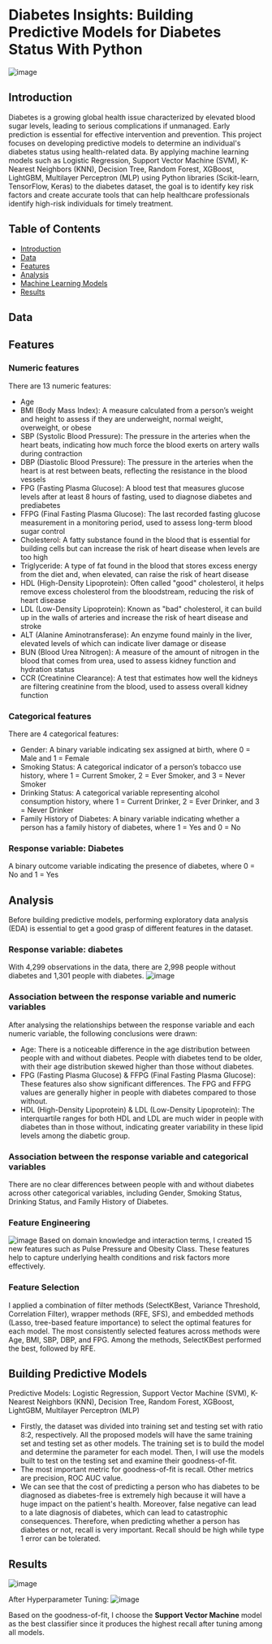 # Diabetes Insights: Building Predictive Models for Diabetes Status With Python

![image](https://github.com/user-attachments/assets/5e774aa4-2c9f-4e89-9eb4-29bfaf91fa0c)


## Introduction
Diabetes is a growing global health issue characterized by elevated blood sugar levels, leading to serious complications if unmanaged. Early prediction is essential for effective intervention and prevention. This project focuses on developing predictive models to determine an individual's diabetes status using health-related data. By applying machine learning models such as Logistic Regression, Support Vector Machine (SVM), K-Nearest Neighbors (KNN), Decision Tree, Random Forest, XGBoost, LightGBM, Multilayer Perceptron (MLP) using Python libraries (Scikit-learn, TensorFlow, Keras) to the diabetes dataset, the goal is to identify key risk factors and create accurate tools that can help healthcare professionals identify high-risk individuals for timely treatment.

## Table of Contents
- [Introduction](#introduction)
- [Data](#data)
- [Features](#features)
- [Analysis](#analysis)
- [Machine Learning Models](#machine-learning-models)
- [Results](#results)

## Data

## Features
### Numeric features
There are 13 numeric features:
- Age
- BMI (Body Mass Index): A measure calculated from a person’s weight and height to assess if they are underweight, normal weight, overweight, or obese
- SBP (Systolic Blood Pressure): The pressure in the arteries when the heart beats, indicating how much force the blood exerts on artery walls during contraction
- DBP (Diastolic Blood Pressure): The pressure in the arteries when the heart is at rest between beats, reflecting the resistance in the blood vessels
- FPG (Fasting Plasma Glucose): A blood test that measures glucose levels after at least 8 hours of fasting, used to diagnose diabetes and prediabetes
- FFPG (Final Fasting Plasma Glucose): The last recorded fasting glucose measurement in a monitoring period, used to assess long-term blood sugar control
- Cholesterol: A fatty substance found in the blood that is essential for building cells but can increase the risk of heart disease when levels are too high
- Triglyceride: A type of fat found in the blood that stores excess energy from the diet and, when elevated, can raise the risk of heart disease
- HDL (High-Density Lipoprotein): Often called "good" cholesterol, it helps remove excess cholesterol from the bloodstream, reducing the risk of heart disease
- LDL (Low-Density Lipoprotein): Known as "bad" cholesterol, it can build up in the walls of arteries and increase the risk of heart disease and stroke
- ALT (Alanine Aminotransferase): An enzyme found mainly in the liver, elevated levels of which can indicate liver damage or disease
- BUN (Blood Urea Nitrogen): A measure of the amount of nitrogen in the blood that comes from urea, used to assess kidney function and hydration status
- CCR (Creatinine Clearance): A test that estimates how well the kidneys are filtering creatinine from the blood, used to assess overall kidney function

### Categorical features
There are 4 categorical features:
- Gender: A binary variable indicating sex assigned at birth, where 0 = Male and 1 = Female
- Smoking Status: A categorical indicator of a person’s tobacco use history, where 1 = Current Smoker, 2 = Ever Smoker, and 3 = Never Smoker
- Drinking Status: A categorical variable representing alcohol consumption history, where 1 = Current Drinker, 2 = Ever Drinker, and 3 = Never Drinker
- Family History of Diabetes: A binary variable indicating whether a person has a family history of diabetes, where 1 = Yes and 0 = No

### Response variable: Diabetes
A binary outcome variable indicating the presence of diabetes, where 0 = No and 1 = Yes


## Analysis
Before building predictive models, performing exploratory data analysis (EDA) is essential to get a good grasp of different features in the dataset.

### Response variable: diabetes
With 4,299 observations in the data, there are 2,998 people without diabetes and 1,301 people with diabetes.
![image](https://github.com/alicelinh/diabetes-prediction/blob/main/diabetes%20distribution.png?raw=true)

### Association between the response variable and numeric variables
After analysing the relationships between the response variable and each numeric variable, the following conclusions were drawn:
- Age: There is a noticeable difference in the age distribution between people with and without diabetes. People with diabetes tend to be older, with their age distribution skewed higher than those without diabetes.
- FPG (Fasting Plasma Glucose) & FFPG (Final Fasting Plasma Glucose): These features also show significant differences. The FPG and FFPG values are generally higher in people with diabetes compared to those without.
- HDL (High-Density Lipoprotein) & LDL (Low-Density Lipoprotein): The interquartile ranges for both HDL and LDL are much wider in people with diabetes than in those without, indicating greater variability in these lipid levels among the diabetic group.

### Association between the response variable and categorical variables
There are no clear differences between people with and without diabetes across other categorical variables, including Gender, Smoking Status, Drinking Status, and Family History of Diabetes.

### Feature Engineering
![image](https://github.com/alicelinh/diabetes-prediction/blob/main/Screenshot%202025-08-04%20234729.png?raw=true)
Based on domain knowledge and interaction terms, I created 15 new features such as Pulse Pressure and Obesity Class. These features help to capture underlying health conditions and risk factors more effectively.

### Feature Selection
I applied a combination of filter methods (SelectKBest, Variance Threshold, Correlation Filter), wrapper methods (RFE, SFS), and embedded methods (Lasso, tree-based feature importance) to select the optimal features for each model. The most consistently selected features across methods were Age, BMI, SBP, DBP, and FPG. Among the methods, SelectKBest performed the best, followed by RFE.


## Building Predictive Models
Predictive Models: Logistic Regression, Support Vector Machine (SVM), K-Nearest Neighbors (KNN), Decision Tree, Random Forest, XGBoost, LightGBM, Multilayer Perceptron (MLP)
- Firstly, the dataset was divided into training set and testing set with ratio 8:2, respectively. All the proposed models will have the same training set and testing set as other models. The training set is to build the model and determine the parameter for each model. Then, I will use the models built to test on the testing set and examine their goodness-of-fit.
- The most important metric for goodness-of-fit is recall. Other metrics are precision, ROC AUC value.
- We can see that the cost of predicting a person who has diabetes to be diagnosed as diabetes-free is extremely high because it will have a huge impact on the patient's health. Moreover, false negative can lead to a late diagnosis of diabetes, which can lead to catastrophic consequences. Therefore, when predicting whether a person has diabetes or not, recall is very important. Recall should be high while type 1 error can be tolerated.




## Results
![image](https://github.com/alicelinh/diabetes-prediction/blob/main/Screenshot%202025-08-05%20003510.png?raw=true)

After Hyperparameter Tuning:
![image](https://github.com/alicelinh/diabetes-prediction/blob/main/Screenshot%202025-08-05%20003937.png?raw=true)

Based on the goodness-of-fit, I choose the **Support Vector Machine** model as the best classifier since it produces the highest recall after tuning among all models.
